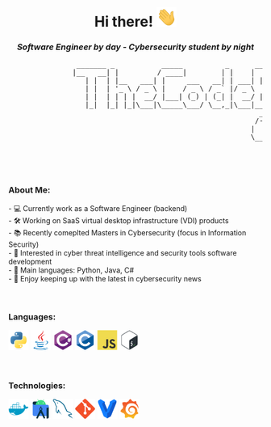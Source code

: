 <h1 align="center">Hi there! <img src="https://github.com/ABSphreak/ABSphreak/blob/master/gifs/Hi.gif" width="40"></h1>
<h3 align="center"><i>Software Engineer by day - Cybersecurity student by night</i></h3>

<pre>
                _______ _           _____          _      ____ {-}           _                  _ _   _     
               |__   __| |         / ____|        | |    |  _ \| |          | |                (_) | | |    
                  | |  | |__   ___| |     ___   __| | ___| |_) | | __ _  ___| | _____ _ __ ___  _| |_| |__  
                  | |  | '_ \ / _ \ |    / _ \ / _` |/ _ \  _ <| |/ _` |/ __| |/ / __| '_ ` _ \| | __| '_ \ 
                  | |  | | | |  __/ |___| (_) | (_| |  __/ |_) | | (_| | (__|   <\__ \ | | | | | | |_| | | |
                  |_|  |_| |_|\___|\_____\___/ \__,_|\___|____/| |\__,_|\___|_|\_\___/_| |_| |_|_|\__|_| |_|
                                                           ____{ }____
                                                          /---/- -\---\
                                                         |             |
                                                         \_____________/

</pre>
<br>
<br>
<h3 align="left">About Me:</h3>
- 💻 Currently work as a Software Engineer (backend)<br>
- 🛠 Working on SaaS virtual desktop infrastructure (VDI) products<br>
- 📚 Recently comeplted Masters in Cybersecurity (focus in Information Security)<br>
- 🚩 Interested in cyber threat intelligence and security tools software development<br>
- 🌟 Main languages: Python, Java, C#<br>
- 📰 Enjoy keeping up with the latest in cybersecurity news<br> 

<br>
<br>
<h3 align="left">Languages:</h3>

<div>
<img src="https://raw.githubusercontent.com/devicons/devicon/master/icons/python/python-original.svg" alt="python_icon" width="40" height="40"/>
<img src="https://raw.githubusercontent.com/devicons/devicon/master/icons/java/java-original.svg" alt="java_icon" width="40" height="40"/>
<img src="https://raw.githubusercontent.com/devicons/devicon/master/icons/csharp/csharp-original.svg" alt="csharp_icon" width="40" height="40"/>
<img src="https://raw.githubusercontent.com/devicons/devicon/master/icons/c/c-original.svg" alt="c_icon" width="40" height="40"/>
<img src="https://raw.githubusercontent.com/devicons/devicon/master/icons/javascript/javascript-original.svg" alt="javascript_icon" width="40" height="40"/>
<img src="https://raw.githubusercontent.com/devicons/devicon/master/icons/bash/bash-original.svg" alt="bash_icon" width="40" height="40"/>

</div>

<br>
<br>
<h3 align="left">Technologies:</h3>
<div>
<img src="https://raw.githubusercontent.com/devicons/devicon/master/icons/docker/docker-plain.svg" alt="docker_icon" width="40" height="40"/>
<img src="https://raw.githubusercontent.com/devicons/devicon/master/icons/androidstudio/androidstudio-original.svg" alt="androidstudio_icon" width="40" height="40"/>
<img src="https://raw.githubusercontent.com/devicons/devicon/master/icons/mysql/mysql-original.svg" alt="mysql_icon" width="40" height="40"/>
<img src="https://raw.githubusercontent.com/devicons/devicon/master/icons/git/git-original.svg" alt="git_icon" width="40" height="40"/>
<img src="https://raw.githubusercontent.com/devicons/devicon/master/icons/vagrant/vagrant-original.svg" alt="vagrant_icon" width="40" height="40"/>
<img src="https://raw.githubusercontent.com/devicons/devicon/master/icons/grafana/grafana-original.svg" alt="grafana_icon" width="40" height="40"/>
</div> 

